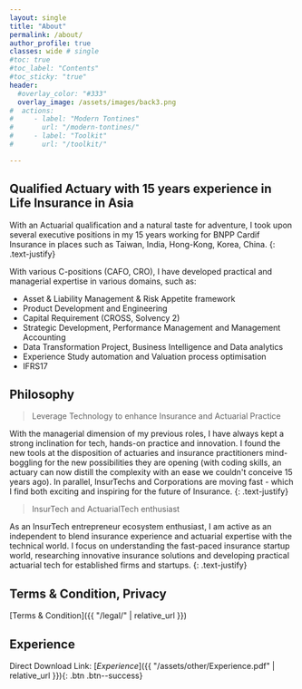 ```yaml
---
layout: single
title: "About"
permalink: /about/
author_profile: true
classes: wide # single
#toc: true
#toc_label: "Contents"
#toc_sticky: "true"
header:
  #overlay_color: "#333"
  overlay_image: /assets/images/back3.png
#  actions:
#     - label: "Modern Tontines"
#       url: "/modern-tontines/"
#     - label: "Toolkit"
#       url: "/toolkit/"

---
```


## Qualified Actuary with 15 years experience in Life Insurance in Asia

With an Actuarial qualification and a natural taste for adventure, I took upon several executive positions in my 15 years working for BNPP Cardif Insurance in places such as Taiwan, India,  Hong-Kong, Korea, China.
{: .text-justify}

With various C-positions (CAFO, CRO), I have developed practical and managerial expertise in various domains, such as:
* Asset & Liability Management & Risk Appetite framework
* Product Development and Engineering
* Capital Requirement (CROSS, Solvency 2)
* Strategic Development, Performance Management and Management Accounting
* Data Transformation Project, Business Intelligence and Data analytics
* Experience Study automation and Valuation process optimisation
* IFRS17


## Philosophy

> Leverage Technology to enhance Insurance and Actuarial Practice

With the managerial dimension of my previous roles, I have always kept a strong inclination for tech, hands-on practice and innovation. I found the new tools at the disposition of actuaries and insurance practitioners mind-boggling for the new possibilities they are opening (with coding skills, an actuary can now distill the complexity with an ease we couldn't conceive 15 years ago). In parallel, InsurTechs and Corporations are moving fast - which I find both exciting and inspiring for the future of Insurance.
{: .text-justify}

> InsurTech and ActuarialTech enthusiast

As an InsurTech entrepreneur ecosystem enthusiast, I am active as an independent to blend insurance experience and actuarial expertise with the technical world. I focus on understanding the fast-paced insurance startup world, researching innovative insurance solutions and developing practical actuarial tech for established firms and startups.
{: .text-justify}

## Terms & Condition, Privacy

[Terms & Condition]({{ "/legal/" | relative_url }})


## Experience

Direct Download Link: [*Experience*]({{ "/assets/other/Experience.pdf" | relative_url }}){: .btn .btn--success}
<object data="/assets/other/Experience.pdf" width="1000" height="1000" type='application/pdf'/></object>
